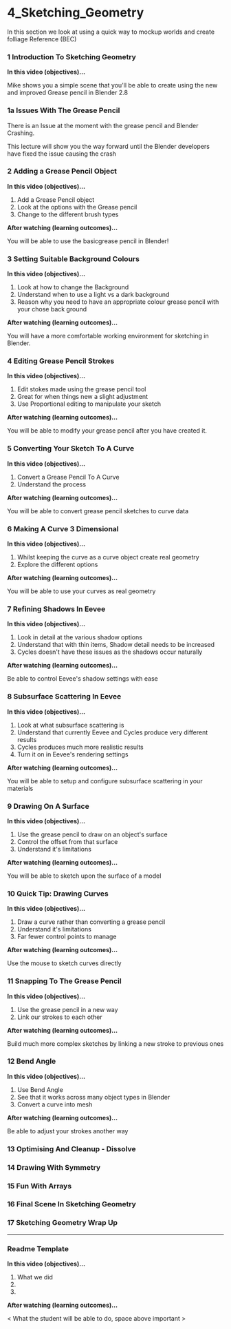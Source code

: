 # 4_Sketching_Geometry
In this section we look at using a quick way to mockup worlds and create folliage Reference (BEC)

### 1 Introduction To Sketching Geometry

**In this video (objectives)…**

Mike shows you a simple scene that you'll be able to create using the new and improved Grease pencil in Blender 2.8

### 1a Issues With The Grease Pencil 

There is an Issue at the moment with the grease pencil and Blender Crashing.

This lecture will show you the way forward until the Blender developers have fixed the issue causing the crash

### 2 Adding a Grease Pencil Object

**In this video (objectives)…**

1. Add a Grease Pencil object
2. Look at the options with the Grease pencil
3. Change to the different brush types


**After watching (learning outcomes)…**

You will be able to use the basicgrease pencil in Blender!

### 3 Setting Suitable Background Colours

**In this video (objectives)…**

1. Look at how to change the Background
2. Understand when to use a light vs a dark background
3. Reason why you need to have an appropriate colour grease pencil with your chose back ground


**After watching (learning outcomes)…**

You will have a more comfortable working environment for sketching in Blender.

### 4 Editing Grease Pencil Strokes

**In this video (objectives)…**

1. Edit stokes made using the grease pencil tool
2. Great for when things new a slight adjustment
3. Use Proportional editing to manipulate your sketch

**After watching (learning outcomes)…**

You will be able to modify your grease pencil after you have created it.

### 5 Converting Your Sketch To A Curve

**In this video (objectives)…**

1. Convert a Grease Pencil To A Curve
2. Understand the process


**After watching (learning outcomes)…**

You will be able to convert grease pencil sketches to curve data

### 6 Making A Curve 3 Dimensional

**In this video (objectives)…**

1. Whilst keeping the curve as a curve object create real geometry
2. Explore the different options


**After watching (learning outcomes)…**

You will be able to use your curves as real geometry

### 7 Refining Shadows In Eevee

**In this video (objectives)…**

1. Look in detail at the various shadow options
2. Understand that with thin items, Shadow detail needs to be increased
3. Cycles doesn't have these issues as the shadows occur naturally


**After watching (learning outcomes)…**

Be able to control Eevee's shadow settings with ease

### 8 Subsurface Scattering In Eevee

**In this video (objectives)…**

1. Look at what subsurface scattering is
2. Understand that currently Eevee and Cycles produce very different results
3. Cycles produces much more realistic results
4. Turn it on in Eevee's rendering settings


**After watching (learning outcomes)…**

You will be able to setup and configure subsurface scattering in your materials

### 9 Drawing On A Surface

**In this video (objectives)…**

1. Use the grease pencil to draw on an object's surface
2. Control the offset from that surface
3. Understand it's limitations


**After watching (learning outcomes)…**

You will be able to sketch upon the surface of a model

### 10 Quick Tip: Drawing Curves 

**In this video (objectives)…**

1. Draw a curve rather than converting a grease pencil
2. Understand it's limitations
3. Far fewer control points to manage


**After watching (learning outcomes)…**

Use the mouse to sketch curves directly

### 11 Snapping To The Grease Pencil

**In this video (objectives)…**

1. Use the grease pencil in a new way
2. Link our strokes to each other


**After watching (learning outcomes)…**

Build much more complex sketches by linking a new stroke to previous ones

### 12 Bend Angle

**In this video (objectives)…**

1. Use Bend Angle
2. See that it works across many object types in Blender
3. Convert a curve into mesh


**After watching (learning outcomes)…**

Be able to adjust your strokes another way

### 13 Optimising And Cleanup - Dissolve

### 14 Drawing With Symmetry

### 15 Fun With Arrays

### 16 Final Scene In Sketching Geometry

### 17 Sketching Geometry Wrap Up



-----

### Readme Template
**In this video (objectives)…**

1. What we did
2.
3.


**After watching (learning outcomes)…**

< What the student will be able to do, space above important >